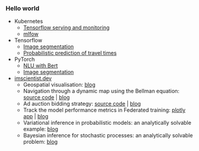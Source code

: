 ### Hello world

- Kubernetes
  - [Tensorflow serving and monitoring](https://github.com/ImScientist/tensorflow-serving)
  - [mlfow](https://github.com/ImScientist/mlflow)
- Tensorflow
  - [Image segmentation](https://github.com/ImScientist/Object-detection-and-classification-tf)
  - [Probabilistic prediction of travel times](https://github.com/ImScientist/probabilistic-forecasting-travel-time)
- PyTorch
  - [NLU with Bert](https://github.com/ImScientist/NLU)
  - [Image segmentation](https://github.com/ImScientist/Object-detection-and-classification)
- [imscientist.dev](https://imscientist.dev/)
  - Geospatial visualisation: [blog](https://ex01.imscientist.dev/)
  - Navigation through a dynamic map using the Bellman equation: [source code](https://github.com/ImScientist/Towards-RL) | [blog](https://imscientist.dev/post/1)
  - Ad auction bidding strategy: [source code](https://github.com/ImScientist/auction-bidding-strategy) | [blog](https://imscientist.dev/post/3)
  - Track the model performance metrics in Federated training: [plotly app](https://github.com/ImScientist/plotly-web-app) | [blog](https://imscientist.dev/post/2)
  - Variational inference in probabilistic models: an analytically solvable example: [blog](https://imscientist.dev/post/5)
  - Bayesian inference for stochastic processes: an analytically solvable problem: [blog](https://imscientist.dev/post/6)

<!--
**ImScientist/ImScientist** is a ✨ _special_ ✨ repository because its `README.md` (this file) appears on your GitHub profile.

Here are some ideas to get you started:

- 🔭 I’m currently working on ...
- 🌱 I’m currently learning ...
- 👯 I’m looking to collaborate on ...
- 🤔 I’m looking for help with ...
- 💬 Ask me about ...
- 📫 How to reach me: ...
- 😄 Pronouns: ...
- ⚡ Fun fact: ...
Look at https://stackedit.io/app for more examples

-->
